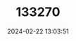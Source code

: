 ---
title: "133270"
category: "Porites myrmidonensis"
draft: false
date: 2024-02-22 13:03:51
languages:
  English: ["Hump Coral"]
---